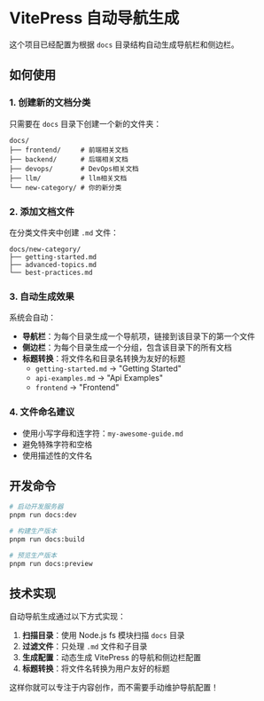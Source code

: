 # VitePress 自动导航生成

这个项目已经配置为根据 `docs` 目录结构自动生成导航栏和侧边栏。

## 如何使用

### 1. 创建新的文档分类

只需要在 `docs` 目录下创建一个新的文件夹：

```
docs/
├── frontend/     # 前端相关文档
├── backend/      # 后端相关文档
├── devops/       # DevOps相关文档
├── llm/          # llm相关文档
└── new-category/ # 你的新分类
```

### 2. 添加文档文件

在分类文件夹中创建 `.md` 文件：

```
docs/new-category/
├── getting-started.md
├── advanced-topics.md
└── best-practices.md
```

### 3. 自动生成效果

系统会自动：

- **导航栏**：为每个目录生成一个导航项，链接到该目录下的第一个文件
- **侧边栏**：为每个目录生成一个分组，包含该目录下的所有文档
- **标题转换**：将文件名和目录名转换为友好的标题
  - `getting-started.md` → "Getting Started"
  - `api-examples.md` → "Api Examples"
  - `frontend` → "Frontend"

### 4. 文件命名建议

- 使用小写字母和连字符：`my-awesome-guide.md`
- 避免特殊字符和空格
- 使用描述性的文件名

## 开发命令

```bash
# 启动开发服务器
pnpm run docs:dev

# 构建生产版本
pnpm run docs:build

# 预览生产版本
pnpm run docs:preview
```

## 技术实现

自动导航生成通过以下方式实现：

1. **扫描目录**：使用 Node.js fs 模块扫描 `docs` 目录
2. **过滤文件**：只处理 `.md` 文件和子目录
3. **生成配置**：动态生成 VitePress 的导航和侧边栏配置
4. **标题转换**：将文件名转换为用户友好的标题

这样你就可以专注于内容创作，而不需要手动维护导航配置！
